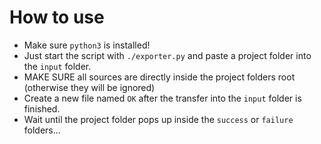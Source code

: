 # How to use #
* Make sure `python3` is installed!
* Just start the script with `./exporter.py` and paste a project folder into the `input` folder.
* MAKE SURE all sources are directly inside the project folders root (otherwise they will be ignored)
* Create a new file named `OK` after the transfer into the `input` folder is finished.
* Wait until the project folder pops up inside the `success` or `failure` folders...
